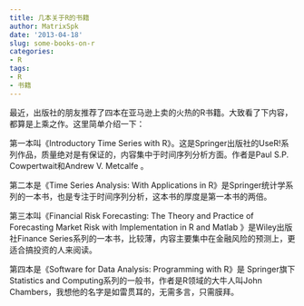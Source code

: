 ```yaml
---
title: 几本关于R的书籍
author: MatrixSpk
date: '2013-04-18'
slug: some-books-on-r
categories:
- R
tags:
- R
- 书籍
---
```

最近，出版社的朋友推荐了四本在亚马逊上卖的火热的R书籍。大致看了下内容，都算是上乘之作。这里简单介绍一下：

第一本叫《Introductory Time Series with R》。这是Springer出版社的UseR!系列作品，质量绝对是有保证的，内容集中于时间序列分析方面。作者是Paul S.P. Cowpertwait和Andrew V. Metcalfe 。

第二本是《Time Series Analysis: With Applications in R》是Springer统计学系列的一本书，也是专注于时间序列分析，这本书的厚度是第一本书的两倍。

第三本叫《Financial Risk Forecasting: The Theory and Practice of Forecasting Market Risk with Implementation in R and Matlab 》是Wiley出版社Finance Series系列的一本书，比较薄，内容主要集中在金融风险的预测上，更适合搞投资的人来阅读。

第四本是《Software for Data Analysis: Programming with R》是 Springer旗下Statistics and Computing系列的一般书，作者是R领域的大牛人叫John Chambers，我想他的名字是如雷贯耳的，无需多言，只需膜拜。
